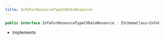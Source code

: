 ```yaml
---
title: InfoForResourceTypeCVDataResource
---
```


```csharp
public interface InfoForResourceTypeCVDataResource : ISchemaClass<InfoForResourceTypeCVDataResource>, ISchemaField, ISchemaClass, INativeHandle
```

- Implements

